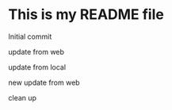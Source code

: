 # This is my README file

Initial commit

update from web


update from local

new update from web

clean up